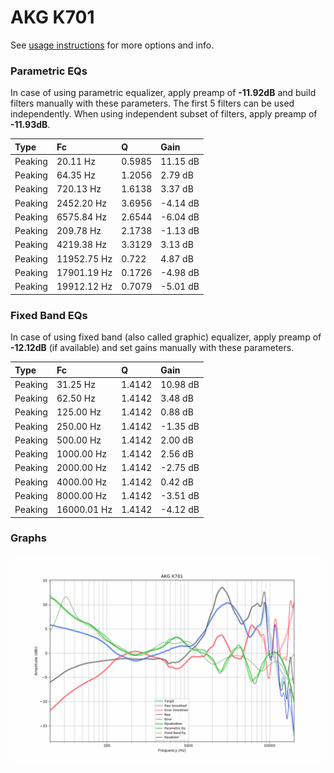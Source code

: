 # AKG K701
See [usage instructions](https://github.com/jaakkopasanen/AutoEq#usage) for more options and info.

### Parametric EQs
In case of using parametric equalizer, apply preamp of **-11.92dB** and build filters manually
with these parameters. The first 5 filters can be used independently.
When using independent subset of filters, apply preamp of **-11.93dB**.

| Type    | Fc          |      Q | Gain     |
|:--------|:------------|:-------|:---------|
| Peaking | 20.11 Hz    | 0.5985 | 11.15 dB |
| Peaking | 64.35 Hz    | 1.2056 | 2.79 dB  |
| Peaking | 720.13 Hz   | 1.6138 | 3.37 dB  |
| Peaking | 2452.20 Hz  | 3.6956 | -4.14 dB |
| Peaking | 6575.84 Hz  | 2.6544 | -6.04 dB |
| Peaking | 209.78 Hz   | 2.1738 | -1.13 dB |
| Peaking | 4219.38 Hz  | 3.3129 | 3.13 dB  |
| Peaking | 11952.75 Hz | 0.722  | 4.87 dB  |
| Peaking | 17901.19 Hz | 0.1726 | -4.98 dB |
| Peaking | 19912.12 Hz | 0.7079 | -5.01 dB |

### Fixed Band EQs
In case of using fixed band (also called graphic) equalizer, apply preamp of **-12.12dB**
(if available) and set gains manually with these parameters.

| Type    | Fc          |      Q | Gain     |
|:--------|:------------|:-------|:---------|
| Peaking | 31.25 Hz    | 1.4142 | 10.98 dB |
| Peaking | 62.50 Hz    | 1.4142 | 3.48 dB  |
| Peaking | 125.00 Hz   | 1.4142 | 0.88 dB  |
| Peaking | 250.00 Hz   | 1.4142 | -1.35 dB |
| Peaking | 500.00 Hz   | 1.4142 | 2.00 dB  |
| Peaking | 1000.00 Hz  | 1.4142 | 2.56 dB  |
| Peaking | 2000.00 Hz  | 1.4142 | -2.75 dB |
| Peaking | 4000.00 Hz  | 1.4142 | 0.42 dB  |
| Peaking | 8000.00 Hz  | 1.4142 | -3.51 dB |
| Peaking | 16000.01 Hz | 1.4142 | -4.12 dB |

### Graphs
![](./AKG%20K701.png)